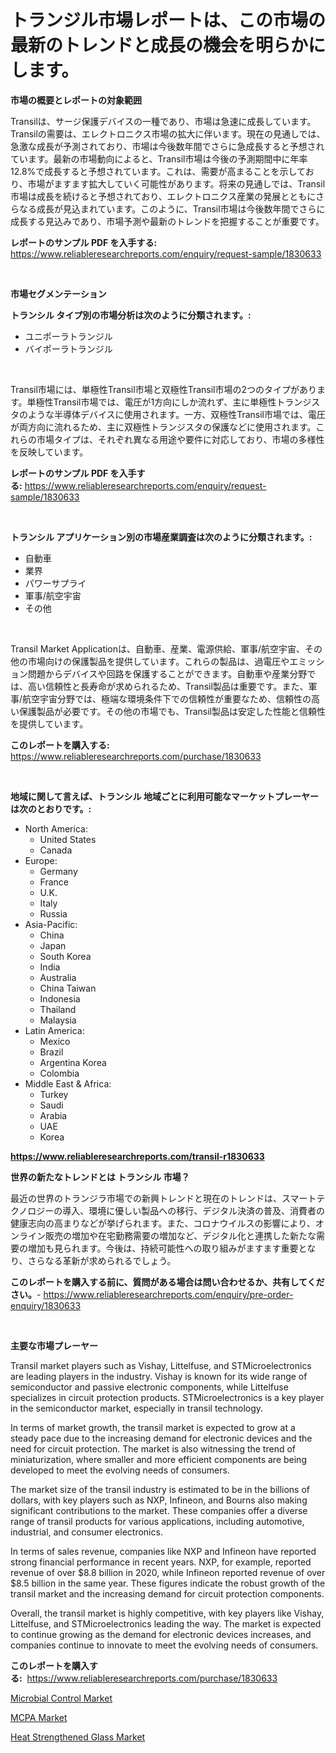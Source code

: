 <p><h1>トランジル市場レポートは、この市場の最新のトレンドと成長の機会を明らかにします。</h1></p><p><strong>市場の概要とレポートの対象範囲</strong></p>
<p><p>Transilは、サージ保護デバイスの一種であり、市場は急速に成長しています。Transilの需要は、エレクトロニクス市場の拡大に伴います。現在の見通しでは、急激な成長が予測されており、市場は今後数年間でさらに急成長すると予想されています。最新の市場動向によると、Transil市場は今後の予測期間中に年率12.8%で成長すると予想されています。これは、需要が高まることを示しており、市場がますます拡大していく可能性があります。将来の見通しでは、Transil市場は成長を続けると予想されており、エレクトロニクス産業の発展とともにさらなる成長が見込まれています。このように、Transil市場は今後数年間でさらに成長する見込みであり、市場予測や最新のトレンドを把握することが重要です。</p></p>
<p><strong>レポートのサンプル PDF を入手する:</strong> <a href="https://www.reliableresearchreports.com/enquiry/request-sample/1830633">https://www.reliableresearchreports.com/enquiry/request-sample/1830633</a></p>
<p>&nbsp;</p>
<p><strong>市場セグメンテーション</strong></p>
<p><strong>トランシル タイプ別の市場分析は次のように分類されます。:</strong></p>
<p><ul><li>ユニポーラトランジル</li><li>バイポーラトランジル</li></ul></p>
<p>&nbsp;</p>
<p><p>Transil市場には、単極性Transil市場と双極性Transil市場の2つのタイプがあります。単極性Transil市場では、電圧が1方向にしか流れず、主に単極性トランジスタのような半導体デバイスに使用されます。一方、双極性Transil市場では、電圧が両方向に流れるため、主に双極性トランジスタの保護などに使用されます。これらの市場タイプは、それぞれ異なる用途や要件に対応しており、市場の多様性を反映しています。</p></p>
<p><strong>レポートのサンプル PDF を入手する:</strong>&nbsp;<a href="https://www.reliableresearchreports.com/enquiry/request-sample/1830633">https://www.reliableresearchreports.com/enquiry/request-sample/1830633</a></p>
<p>&nbsp;</p>
<p><strong> トランシル アプリケーション別の市場産業調査は次のように分類されます。:</strong></p>
<p><ul><li>自動車</li><li>業界</li><li>パワーサプライ</li><li>軍事/航空宇宙</li><li>その他</li></ul></p>
<p>&nbsp;</p>
<p><p>Transil Market Applicationは、自動車、産業、電源供給、軍事/航空宇宙、その他の市場向けの保護製品を提供しています。これらの製品は、過電圧やエミッション問題からデバイスや回路を保護することができます。自動車や産業分野では、高い信頼性と長寿命が求められるため、Transil製品は重要です。また、軍事/航空宇宙分野では、極端な環境条件下での信頼性が重要なため、信頼性の高い保護製品が必要です。その他の市場でも、Transil製品は安定した性能と信頼性を提供しています。</p></p>
<p><strong>このレポートを購入する:</strong>&nbsp; <a href="https://www.reliableresearchreports.com/purchase/1830633">https://www.reliableresearchreports.com/purchase/1830633</a></p>
<p>&nbsp;</p>
<p><strong>地域に関して言えば、トランシル 地域ごとに利用可能なマーケットプレーヤーは次のとおりです。:</strong></p>
<p><ul>
    <li>
        North America:
        <ul>
            <li>United States</li>
            <li>Canada</li>
        </ul>
    </li>
    <li>
        Europe:
        <ul>
            <li>Germany</li>
            <li>France</li>
            <li>U.K.</li>
            <li>Italy</li>
            <li>Russia</li>
        </ul>
    </li>
    <li>
        Asia-Pacific:
        <ul>
            <li>China</li>
            <li>Japan</li>
            <li>South Korea</li>
            <li>India</li>
            <li>Australia</li>
            <li>China Taiwan</li>
            <li>Indonesia</li>
            <li>Thailand</li>
            <li>Malaysia</li>
        </ul>
    </li>
    <li>
        Latin America:
        <ul>
            <li>Mexico</li>
            <li>Brazil</li>
            <li>Argentina Korea</li>
            <li>Colombia</li>
        </ul>
    </li>
    <li>
        Middle East & Africa:
        <ul>
            <li>Turkey</li>
            <li>Saudi</li>
            <li>Arabia</li>
            <li>UAE</li>
            <li>Korea</li>
        </ul>
    </li>
    </ul></p>
<p><strong><a href="https://www.reliableresearchreports.com/transil-r1830633">https://www.reliableresearchreports.com/transil-r1830633</a></strong>&nbsp;</p>
<p><strong>世界の新たなトレンドとは トランシル 市場？</strong></p>
<p><p>最近の世界のトランジラ市場での新興トレンドと現在のトレンドは、スマートテクノロジーの導入、環境に優しい製品への移行、デジタル決済の普及、消費者の健康志向の高まりなどが挙げられます。また、コロナウイルスの影響により、オンライン販売の増加や在宅勤務需要の増加など、デジタル化と連携した新たな需要の増加も見られます。今後は、持続可能性への取り組みがますます重要となり、さらなる革新が求められるでしょう。</p></p>
<p><strong>このレポートを購入する前に、質問がある場合は問い合わせるか、共有してください。</strong>- <a href="https://www.reliableresearchreports.com/enquiry/pre-order-enquiry/1830633">https://www.reliableresearchreports.com/enquiry/pre-order-enquiry/1830633</a></p>
<p>&nbsp;</p>
<p><strong>主要な市場プレーヤー</strong></p>
<p><p>Transil market players such as Vishay, Littelfuse, and STMicroelectronics are leading players in the industry. Vishay is known for its wide range of semiconductor and passive electronic components, while Littelfuse specializes in circuit protection products. STMicroelectronics is a key player in the semiconductor market, especially in transil technology.</p><p>In terms of market growth, the transil market is expected to grow at a steady pace due to the increasing demand for electronic devices and the need for circuit protection. The market is also witnessing the trend of miniaturization, where smaller and more efficient components are being developed to meet the evolving needs of consumers.</p><p>The market size of the transil industry is estimated to be in the billions of dollars, with key players such as NXP, Infineon, and Bourns also making significant contributions to the market. These companies offer a diverse range of transil products for various applications, including automotive, industrial, and consumer electronics.</p><p>In terms of sales revenue, companies like NXP and Infineon have reported strong financial performance in recent years. NXP, for example, reported revenue of over $8.8 billion in 2020, while Infineon reported revenue of over $8.5 billion in the same year. These figures indicate the robust growth of the transil market and the increasing demand for circuit protection components.</p><p>Overall, the transil market is highly competitive, with key players like Vishay, Littelfuse, and STMicroelectronics leading the way. The market is expected to continue growing as the demand for electronic devices increases, and companies continue to innovate to meet the evolving needs of consumers.</p></p>
<p><strong>このレポートを購入する:</strong>&nbsp;&nbsp;<a href="https://www.reliableresearchreports.com/purchase/1830633">https://www.reliableresearchreports.com/purchase/1830633</a></p>
<p><p><a href="https://www.linkedin.com/pulse/microbial-control-market-comprehensive-report-its-share-0npae?trackingId=Nj1occxbXhS7MHj9qSeQHQ%3D%3D">Microbial Control Market</a></p><p><a href="https://www.linkedin.com/pulse/mcpa-market-research-report-forecasted-period-from-2024--pg7dc?trackingId=HVd%2F8YM1aFfYg6dSOPlGvQ%3D%3D">MCPA Market</a></p><p><a href="https://www.linkedin.com/pulse/heat-strengthened-glass-market-provides-comprehensive-analysis-lf1mc?trackingId=RYzkRXzfmul5EM9eZEk7CA%3D%3D">Heat Strengthened Glass Market</a></p></p>